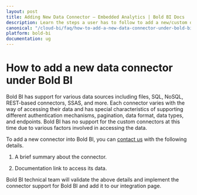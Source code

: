 ```yaml
---
layout: post
title: Adding New Data Connector – Embedded Analytics | Bold BI Docs
description: Learn the steps a user has to follow to add a new/custom data connector under Bold BI for embedded analytics.
canonical: "/cloud-bi/faq/how-to-add-a-new-data-connector-under-bold-bi/"
platform: bold-bi
documentation: ug
---
```


# How to add a new data connector under Bold BI

Bold BI has support for various data sources including files, SQL, NoSQL, REST-based connectors, SSAS, and more. Each connector varies with the way of accessing their data and has special characteristics of supporting different authentication mechanisms, pagination, data format, data types, and endpoints. Bold BI has no support for the custom connectors at this time due to various factors involved in accessing the data.  

To add a new connector into Bold BI, you can [contact us](https://www.boldbi.com/support) with the following details.  

 1. A brief summary about the connector.

 2. Documentation link to access its data.

Bold BI technical team will validate the above details and implement the connector support for Bold BI and add it to our integration page.  

